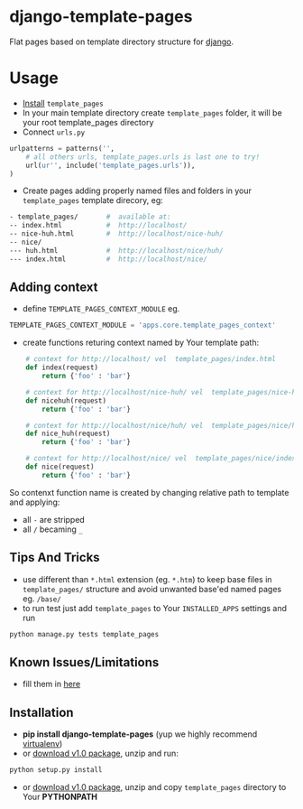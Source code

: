 django-template-pages
=====================


Flat pages based on template directory structure for [django](http://djangoproject.com).


Usage
=====================

* [Install](https://github.com/iRynek/django-template-pages#installation) ``template_pages``
* In your main template directory create ``template_pages`` folder, it will be your root template_pages directory
* Connect ``urls.py``

```python
urlpatterns = patterns('',
    # all others urls, template_pages.urls is last one to try!
    url(ur'', include('template_pages.urls')),
)
```

* Create pages adding properly named files and folders in your ``template_pages`` template direcory, eg:

```bash
- template_pages/       #  available at:
-- index.html           #  http://localhost/
-- nice-huh.html        #  http://localhost/nice-huh/
-- nice/
--- huh.html            #  http://localhost/nice/huh/
--- index.html          #  http://localhost/nice/
```


Adding context
---
* define ``TEMPLATE_PAGES_CONTEXT_MODULE`` eg.

```python
TEMPLATE_PAGES_CONTEXT_MODULE = 'apps.core.template_pages_context'
```
* create functions returing context named by Your template path:

```python
    # context for http://localhost/ vel  template_pages/index.html
    def index(request)
        return {'foo' : 'bar'}

    # context for http://localhost/nice-huh/ vel  template_pages/nice-huh.html
    def nicehuh(request)
        return {'foo' : 'bar'}

    # context for http://localhost/nice/huh/ vel  template_pages/nice/huh.html
    def nice_huh(request)
        return {'foo' : 'bar'}

    # context for http://localhost/nice/ vel  template_pages/nice/index.html
    def nice(request)
        return {'foo' : 'bar'}
```

So contenxt function name is created by changing relative path to template and applying:
* all ``-`` are stripped
* all ``/`` becaming ``_``


Tips And Tricks
---
* use different than ``*.html`` extension (eg. ``*.htm``) to keep base files in ``template_pages/`` structure and avoid unwanted base'ed named pages eg. ``/base/``
* to run test just add ``template_pages`` to Your ``INSTALLED_APPS`` settings and run
``` python
python manage.py tests template_pages
```


Known Issues/Limitations
---
* fill them in [here](https://github.com/iRynek/django-template-pages/issues)


Installation
---

* **pip install django-template-pages** (yup we highly recommend [virtualenv](http://www.virtualenv.org/en/latest/#what-it-does))
* or [download v1.0 package](https://github.com/iRynek/django-template-pages/archive/v1.0.zip), unzip and run:

```bash
python setup.py install
```

* or [download v1.0 package](https://github.com/iRynek/django-template-pages/archive/v1.0.zip), unzip and copy ``template_pages`` directory to Your **PYTHONPATH**
